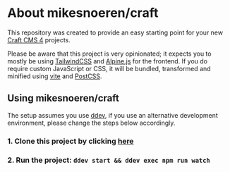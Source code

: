 # About mikesnoeren/craft

This repository was created to provide an easy starting point for your new [Craft CMS 4](https://github.com/craftcms/cms) projects.

Please be aware that this project is very opinionated; it expects you to mostly be using [TailwindCSS](https://github.com/tailwindlabs/tailwindcss) and [Alpine.js](https://github.com/alpinejs/alpine) for the frontend. 
If you do require custom JavaScript or CSS, it will be bundled, transformed and minified using [vite](https://github.com/vitejs/vite) and [PostCSS](https://github.com/postcss/postcss).

## Using mikesnoeren/craft
The setup assumes you use [ddev](https://github.com/drud/ddev), if you use an alternative development environment, please change the steps below accordingly.

### 1. Clone this project by clicking [here](https://github.com/mikesnoeren/craft/generate)

### 2. Run the project: `ddev start && ddev exec npm run watch`